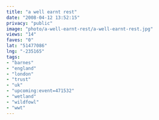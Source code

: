 ```yaml
---
title: "a well earnt rest"
date: "2008-04-12 13:52:15"
privacy: "public"
image: "photo/a-well-earnt-rest/a-well-earnt-rest.jpg"
views: "14"
faves: "0"
lat: "51477086"
lng: "-235165"
tags:
- "barnes"
- "england"
- "london"
- "trust"
- "uk"
- "upcoming:event=471532"
- "wetland"
- "wildfowl"
- "wwt"
---
```


